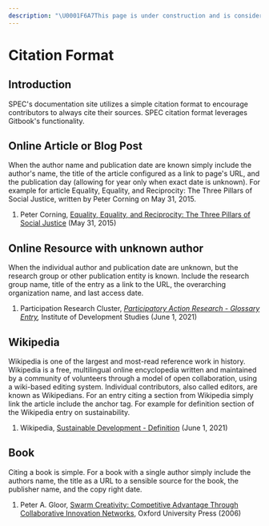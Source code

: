 ```yaml
---
description: "\U0001F6A7This page is under construction and is considered incomplete. \U0001F6A7"
---
```


# Citation Format

## Introduction

SPEC's documentation site utilizes a simple citation format to encourage contributors to always cite their sources. SPEC citation format leverages Gitbook's functionality.

## Online Article or Blog Post 

When the author name and publication date are known simply include the author's name, the title of the article configured as a link to page's URL, and the publication day \(allowing for year only when exact date is unknown\). For example for article Equality, Equality, and Reciprocity: The Three Pillars of Social Justice, written by Peter Corning on May 31, 2015.

1. Peter Corning, [Equality, Equality, and Reciprocity: The Three Pillars of Social Justice](https://complexsystems.org/publications/equality-equity-and-reciprocity-the-three-pillars-of-social-justice) \(May 31, 2015\)

## Online Resource with unknown author

When the individual author and publication date are unknown, but the research group or other publication entity is known. Include the research group name, title of the entry as a link to the URL, the overarching organization name, and last access date.

1. Participation Research Cluster, [_Participatory Action Research - Glossary Entry_](https://www.participatorymethods.org/glossary/participatory-action-research)_,_ Institute of Development Studies \(June 1, 2021\)

## Wikipedia

Wikipedia is one of the largest and most-read reference work in history. Wikipedia is a free, multilingual online encyclopedia written and maintained by a community of volunteers through a model of open collaboration, using a wiki-based editing system. Individual contributors, also called editors, are known as Wikipedians. For an entry citing a section from Wikipedia simply link the article include the anchor tag. For example for definition section of the Wikipedia entry on sustainability.

1. Wikipedia, [Sustainable Development - Definition](https://en.wikipedia.org/wiki/Sustainable_development#Definition) \(June 1, 2021\)

## Book

Citing a book is simple. For a book with a single author simply include the authors name, the title as a URL to a sensible source for the book, the publisher name, and the copy right date.

1. Peter A. Gloor, [Swarm Creativity: Competitive Advantage Through Collaborative Innovation Networks](https://oxford.universitypressscholarship.com/view/10.1093/acprof:oso/9780195304121.001.0001/acprof-9780195304121), Oxford University Press \(2006\)

